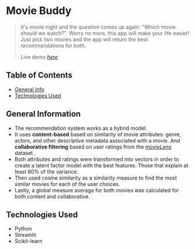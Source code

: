 # Movie Buddy
> It's movie night and the question comes up again: "Which movie should we watch?". Worry no more, this app will make your life easier!
> Just pick two movies and the app will return the best recommendations for both. 
> 
> Live demo [_here_](https://movie-buddy.streamlitapp.com/)

## Table of Contents
* [General Info](#general-information)
* [Technologies Used](#technologies-used)


## General Information
- The recommendation system works as a hybrid model.
- It uses **content-based** based on similarity of movie attributes: genre, actors, and other descriptive metadata associated with a movie. And **collaborative filtering** based on user ratings from the [_movieLens_](https://grouplens.org/datasets/movielens/) dataset .  
- Both attributes and ratings were transformed into vectors in order to create a latent factor model with the best features. Those that explain at least 80% of the variance.
- Then used cosine similarity as a similarity measure to find the most similar movies for each of the user choices.
- Lastly, a global measure average for both movies was calculated for both content and collaborative.  

## Technologies Used
- Python
- Streamlit 
- Scikit-learn


